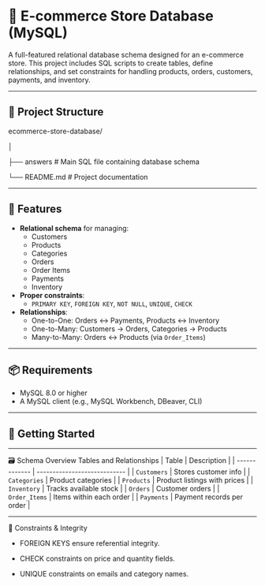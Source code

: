 # 🛒 E-commerce Store Database (MySQL)

A full-featured relational database schema designed for an e-commerce store. This project includes SQL scripts to create tables, define relationships, and set constraints for handling products, orders, customers, payments, and inventory.

---

## 📁 Project Structure

ecommerce-store-database/

│

├── answers # Main SQL file containing database schema

└── README.md # Project documentation


---

## 🧱 Features

- **Relational schema** for managing:
  - Customers
  - Products
  - Categories
  - Orders
  - Order Items
  - Payments
  - Inventory
- **Proper constraints**:
  - `PRIMARY KEY`, `FOREIGN KEY`, `NOT NULL`, `UNIQUE`, `CHECK`
- **Relationships**:
  - One-to-One: Orders ↔ Payments, Products ↔ Inventory
  - One-to-Many: Customers → Orders, Categories → Products
  - Many-to-Many: Orders ↔ Products (via `Order_Items`)

---

## 📦 Requirements

- MySQL 8.0 or higher
- A MySQL client (e.g., MySQL Workbench, DBeaver, CLI)

---

## 🚀 Getting Started

---

🗃️ Schema Overview
Tables and Relationships
| Table         | Description                  |
| ------------- | ---------------------------- |
| `Customers`   | Stores customer info         |
| `Categories`  | Product categories           |
| `Products`    | Product listings with prices |
| `Inventory`   | Tracks available stock       |
| `Orders`      | Customer orders              |
| `Order_Items` | Items within each order      |
| `Payments`    | Payment records per order    |

---

🔐 Constraints & Integrity

* FOREIGN KEYS ensure referential integrity.

* CHECK constraints on price and quantity fields.

* UNIQUE constraints on emails and category names.








